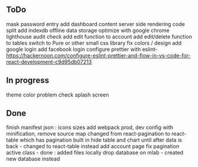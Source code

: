 ToDo
-------------------------------------
mask password entry
add dashboard content
server side rendering
code split
add indexdb offline data storage
optimize with google chrome lighthouse audit check
add edit function to account
add edit/delete function to tables
switch to Pure or other small css library
fix colors / design
add google login
add facebook login
configure prettier with eslint- https://hackernoon.com/configure-eslint-prettier-and-flow-in-vs-code-for-react-development-c9d95db07213

In progress
--------------------------------------
theme color problem
check splash screen

Done
--------------------------------------

finish manifest json : icons sizes
add webpack prod, dev config with minification, remove source map
changed from react-pagination to react-table which has pagination built in
hide table and chart until after data is back - changed to react-table instead
add account page
fix pagination active class - done : added files locally
drop database on mlab - created new database instead